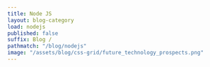 ```yaml
---
title: Node JS
layout: blog-category
load: nodejs
published: false
suffix: Blog /
pathmatch: "/blog/nodejs"
image: "/assets/blog/css-grid/future_technology_prospects.png"
---
```


